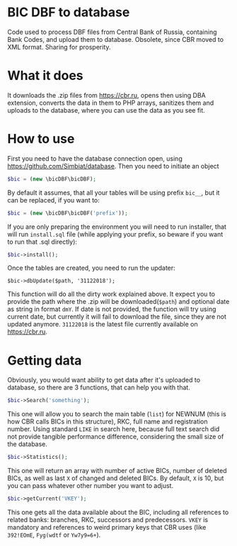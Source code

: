 # BIC DBF to database
Code used to process DBF files from Central Bank of Russia, containing Bank Codes, and upload them to database. Obsolete, since CBR moved to XML format. Sharing for prosperity.

# What it does
It downloads the .zip files from https://cbr.ru, opens then using DBA extension, converts the data in them to PHP arrays, sanitizes them and uploads to the database, where you can use the data as you see fit.

# How to use
First you need to have the database connection open, using https://github.com/Simbiat/database.
Then you need to initiate an object
```php
$bic = (new \bicDBF\bicDBF);
```
By default it assumes, that all your tables will be using prefix `bic__`, but it can be replaced, if you want to:
```php
$bic = (new \bicDBF\bicDBF('prefix'));
```
If you are only preparing the environment you will need to run installer, that will run `install.sql` file (while applying your prefix, so beware if you want to run that .sql directly):
```php
$bic->install();
```
Once the tables are created, you need to run the updater:
```
$bic->dbUpdate($path, '31122018');
```
This function will do all the dirty work explained above. It expect you to provide the path where the .zip will be downloaded(`$path`) and optional date as string in format `dmY`. If date is not provided, the function will try using current date, but currently it will fail to download the file, since they are not updated anymore. `31122018` is the latest file currently available on https://cbr.ru.

# Getting data
Obviously, you would want ability to get data after it's uploaded to database, so there are 3 functions, that can help you with that.
```php
$bic->Search('something');
```
This one will allow you to search the main table (`list`) for NEWNUM (this is how CBR calls BICs in this structure), RKC, full name and registration number. Using standard `LIKE` in search here, because full text search did not provide tangible performance difference, considering the small size of the database.
```php
$bic->Statistics();
```
This one will return an array with number of active BICs, number of deleted BICs, as well as last `X` of changed and deleted BICs. By default, `X` is 10, but you can pass whatever other number you want to adjust.
```php
$bic->getCurrent('VKEY');
```
This one gets all the data available about the BIC, including all references to related banks: branches, RKC, successors and predecessors. `VKEY` is mandatory and references to weird primary keys that CBR uses (like `392!EOmE`, `Fyg(wdtf` or `Yw7y9=6+`).